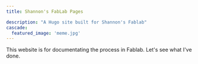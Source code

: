 ```yaml
---
title: Shannon's FabLab Pages

description: "A Hugo site built for Shannon's Fablab"
cascade:
  featured_image: 'meme.jpg'
---
```


This website is for documentating the process in Fablab.
Let's see what I've done.
